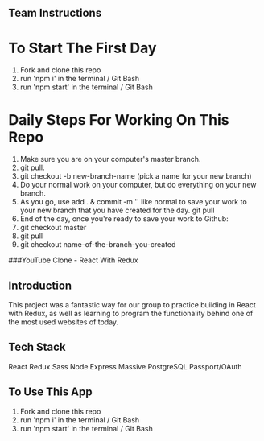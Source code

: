 ## Team Instructions

# To Start The First Day

1. Fork and clone this repo
2. run 'npm i' in the terminal / Git Bash
3. run 'npm start' in the terminal / Git Bash

# Daily Steps For Working On This Repo

1. Make sure you are on your computer's master branch.
2. git pull.
3. git checkout -b new-branch-name (pick a name for your new branch)
4. Do your normal work on your computer, but do everything on your new branch.
5. As you go, use add . & commit -m '' like normal to save your work to your new branch that you have created for the day. git pull
6. End of the day, once you're ready to save your work to Github:
7. git checkout master
8. git pull
9. git checkout name-of-the-branch-you-created

###YouTube Clone - React With Redux

## Introduction

This project was a fantastic way for our group to practice building in React with Redux, as well as learning to program the functionality behind one of the most used websites of today. 

## Tech Stack

React
Redux
Sass
Node
Express
Massive
PostgreSQL
Passport/OAuth

## To Use This App

1. Fork and clone this repo
2. run 'npm i' in the terminal / Git Bash
3. run 'npm start' in the terminal / Git Bash
